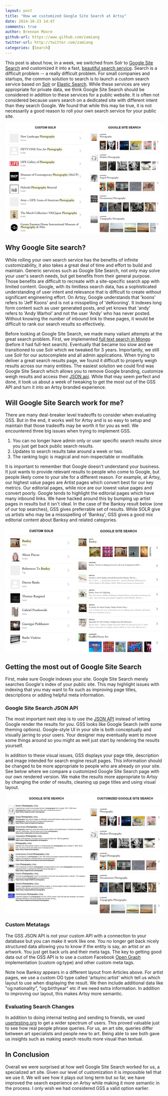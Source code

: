 ```yaml
---
layout: post
title: "How we customized Google Site Search at Artsy"
date: 2014-10-23 14:47
comments: true
author: Brennan Moore
github-url: https://www.github.com/zamiang
twitter-url: http://twitter.com/zamiang
categories: [Search]
---
```


This post is about how, in a week, we switched from Solr to [Google Site Search](https://support.google.com/customsearch/answer/72326?hl=en) and customized it into a fast, [beautiful search service](https://artsy.net/search?q=banksy). Search is a difficult problem -- a really difficult problem. For small companies and startups, the common solution to search is to launch a custom search service based on [Solr](http://lucene.apache.org/solr/) or [Elastic Search](http://www.elasticsearch.org/). While these services are very appropriate for private data, we think Google Site Search should be considered in addition to these services for a public website. It is often not considered because users search on a dedicated site with different intent than they search Google. We found that while this may be true, it is not necessarily a good reason to roll your own search service for your public site.

![Search for photography on artsy](/images/2014-10-23-how-we-customized-google-site-search-at-artsy/photography-site-search.jpg)

<!-- more -->

## Why Google Site search?

While rolling your own search service has the benefits of infinite customizability, it also takes a great deal of time and effort to build and maintain. Generic services such as Google Site Search, not only may solve your user's search needs, but get benefits from their general purpose. Those benefits are difficult to recreate with a site-specific search app with limited content. Google, with its limitless search data, has a sophisticated understanding of user intent and relevance that is difficult to create without significant engineering effort. On Artsy, Google understands that 'koons' refers to 'Jeff Koons' and is not a misspelling of 'deKooning'. It indexes long form content such as user generated posts, and yet knows that 'andy' refers to 'Andy Warhol' and not the user 'Andy' who has never posted. Without knowing the number of inbound link to these pages, it would be difficult to rank our search results so effectively.

Before looking at Google Site Search, we made many valiant attempts at the great search problem. First, we implemented [full text search in Mongo](https://github.com/artsy/mongoid_fulltext) (before it had full-text search). Eventually that became too slow and we transitioned to use Solr which we tweaked for 3 years. Importantly, we still use Solr for our autocomplete and all admin applications. When trying to deliver a great search results page, we found it difficult to properly weigh results across our many entities. The easiest solution we could find was Google Site Search which allows you to remove Google branding, customize weigh results and access their [JSON api](https://developers.google.com/custom-search/json-api/v1/overview). While that may seem perfect and done, it took us about a week of tweaking to get the most out of the GSS API and turn it into an Artsy branded experience.

## Will Google Site Search work for me?

There are many deal-breaker level tradeoffs to consider when evaluating GSS. But in the end, it works well for Artsy and is so easy to setup and maintain that those tradeoffs may be worth it for you as well. We encountered three big issues when trying to implement GSS.

1.  You can no longer have admin only or user specific search results since you just get back public search results.
2.  Updates to search results take around a week or two.
3.  The ranking logic is magical and non-inspectable or modifiable.

It is important to remember that Google doesn't understand your business. It just wants to provide relevant results to people who come to Google, but people likely come to your site for a different reason. For example, at Artsy, our highest value pages are Artist pages which convert best for our key metrics. Our editorial pages, while nice are our lowest value pages and convert poorly. Google tends to highlight the editorial pages which have many inbound links. We have hacked around this by bumping up artist pages in results but it isn't ideal. In the case of the Banksy result below (one of our top searches), GSS gives preferrable set of results. While SOLR give us artists who may be a missspelling of 'Banksy', GSS gives a good mix editorial content about Banksy and related categories.

![Search for Banksy on artsy](/images/2014-10-23-how-we-customized-google-site-search-at-artsy/banksy-site-search.jpg)

## Getting the most out of Google Site Search

First, make sure Google indexes your site. Google Site Search merely searches Google's index of your public site. This may highlight issues with indexing that you may want to fix such as improving page titles, descriptions or adding helpful meta information.

### Google Site Search JSON API

The most important next step is to use the [JSON API](https://developers.google.com/custom-search/json-api/v1/overview) instead of letting Google render the results for you. GSS looks like Google Search (with some theming options). Google-style UI in your site is both conceptually and visually jarring to your users. Your designer may eventually want to move some things around so you might as well just start by rendering the results yourself.

In addition to these visual issues, GSS displays your page title, description and image intended for search engine result pages. This information should be changed to be more appropriate to people who are already on your site. See below where we compare a customized Google Site Search page with our own rendered version. We make the results more appropriate to Artsy by changing the order of results, cleaning up page titles and using visual layout.

![Customized Google Site Search at Artsy](/images/2014-10-23-how-we-customized-google-site-search-at-artsy/google-site-search.jpg)

### Custom Metatags

The GSS JSON API is not your custom API with a connection to your database but you can make it work like one. You no longer get back nicely structured data allowing you to know if the entity is say, an artist or an artwork. You just get back urls and their meta tags. The key to getting good data out of the GSS API is to use a custom Facebook [Open Graph](http://ogp.me/) implementation (custom og:type) and other custom meta tags.

Note how Banksy appears in a different layout from Articles above. For artist pages, we use a custom OG type called 'artsyinc:artist' which tell us which layout to use when displaying the result. We then include additional data like "og:nationality", "og:birthyear" etc if we need extra information. In addition to improving our layout, this makes Artsy more semantic.

### Evaluating Search Changes

In addition to doing internal testing and sending to friends, we used [usertesting.org](https://usertesting.org) to get a wider spectrum of users. This proved valuable just to see how real people phrase queries. For us, an art site, queries differ between art specialists and people new to art. Being able to see both gave us insights such as making search results more visual than textual.

## In Conclusion

Overall we were surprised at how well Google Site Search worked for us, a specialized art site. Given our level of customization it is impossible tell that we use it. We will see how it plays out long term but so far, we have improved the search experience on Artsy while making it more semantic in the process. I only wish we had considered GSS a valid option earlier.
